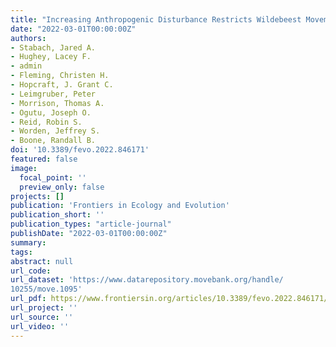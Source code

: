 ```yaml
---
title: "Increasing Anthropogenic Disturbance Restricts Wildebeest Movement Across East African Grazing Systems"
date: "2022-03-01T00:00:00Z"
authors:
- Stabach, Jared A. 
- Hughey, Lacey F. 
- admin 
- Fleming, Christen H. 
- Hopcraft, J. Grant C. 
- Leimgruber, Peter 
- Morrison, Thomas A. 
- Ogutu, Joseph O. 
- Reid, Robin S. 
- Worden, Jeffrey S. 
- Boone, Randall B.
doi: '10.3389/fevo.2022.846171'
featured: false
image:
  focal_point: ''
  preview_only: false
projects: []
publication: 'Frontiers in Ecology and Evolution'
publication_short: ''
publication_types: "article-journal"
publishDate: "2022-03-01T00:00:00Z"
summary: 
tags: 
abstract: null
url_code: 
url_dataset: 'https://www.datarepository.movebank.org/handle/
10255/move.1095'
url_pdf: https://www.frontiersin.org/articles/10.3389/fevo.2022.846171/full
url_project: ''
url_source: ''
url_video: ''
---
```



